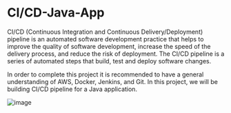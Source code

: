 # CI/CD-Java-App
CI/CD (Continuous Integration and Continuous Delivery/Deployment) pipeline is an automated software development practice that helps to improve the quality of software development, increase the speed of the delivery process, and reduce the risk of deployment. The CI/CD pipeline is a series of automated steps that build, test and deploy software changes.

In order to complete this project it is recommended to have a general understanding of AWS, Docker, Jenkins, and Git.
In this project, we will be building CI/CD pipeline for a Java application.

![image](https://user-images.githubusercontent.com/66699491/222308855-bc8c8de4-f6df-4719-8140-b1150ba8cdd3.png)

